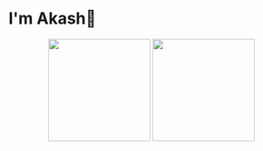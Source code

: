 # I'm Akash👋
<p align="center">
 <img height="180em" src="https://github-readme-stats.vercel.app/api?username=akash-karve-dev&show_icons=true&include_all_commits=true&layout=compact&theme=radical" align="center" /> 
 <img height="180em" src="https://github-readme-stats.vercel.app/api/top-langs/?username=akash-karve-dev&size_weight=0.5&count_weight=0.5&langs_count=8&layout=compact&theme=radical" align="center" />
</p>
